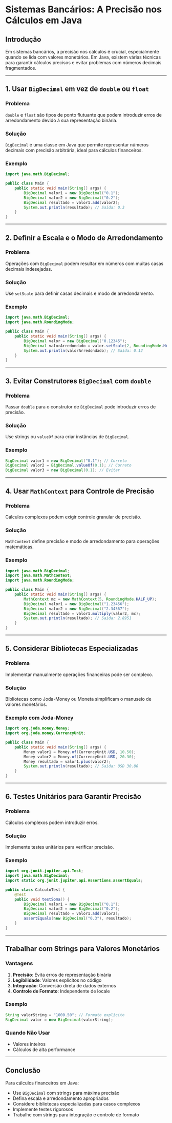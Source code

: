 # Sistemas Bancários: A Precisão nos Cálculos em Java

## Introdução
Em sistemas bancários, a precisão nos cálculos é crucial, especialmente quando se lida com valores monetários. Em Java, existem várias técnicas para garantir cálculos precisos e evitar problemas com números decimais fragmentados.

---

## 1. Usar `BigDecimal` em vez de `double` ou `float`

### Problema
`double` e `float` são tipos de ponto flutuante que podem introduzir erros de arredondamento devido à sua representação binária.

### Solução
`BigDecimal` é uma classe em Java que permite representar números decimais com precisão arbitrária, ideal para cálculos financeiros.

### Exemplo
```java
import java.math.BigDecimal;

public class Main {
    public static void main(String[] args) {
        BigDecimal valor1 = new BigDecimal("0.1");
        BigDecimal valor2 = new BigDecimal("0.2");
        BigDecimal resultado = valor1.add(valor2);
        System.out.println(resultado); // Saída: 0.3
    }
}
```

---

## 2. Definir a Escala e o Modo de Arredondamento

### Problema
Operações com `BigDecimal` podem resultar em números com muitas casas decimais indesejadas.

### Solução
Use `setScale` para definir casas decimais e modo de arredondamento.

### Exemplo
```java
import java.math.BigDecimal;
import java.math.RoundingMode;

public class Main {
    public static void main(String[] args) {
        BigDecimal valor = new BigDecimal("0.12345");
        BigDecimal valorArredondado = valor.setScale(2, RoundingMode.HALF_UP);
        System.out.println(valorArredondado); // Saída: 0.12
    }
}
```

---

## 3. Evitar Construtores `BigDecimal` com `double`

### Problema
Passar `double` para o construtor de `BigDecimal` pode introduzir erros de precisão.

### Solução
Use strings ou `valueOf` para criar instâncias de `BigDecimal`.

### Exemplo
```java
BigDecimal valor1 = new BigDecimal("0.1"); // Correto
BigDecimal valor2 = BigDecimal.valueOf(0.1); // Correto
BigDecimal valor3 = new BigDecimal(0.1); // Evitar
```

---

## 4. Usar `MathContext` para Controle de Precisão

### Problema
Cálculos complexos podem exigir controle granular de precisão.

### Solução
`MathContext` define precisão e modo de arredondamento para operações matemáticas.

### Exemplo
```java
import java.math.BigDecimal;
import java.math.MathContext;
import java.math.RoundingMode;

public class Main {
    public static void main(String[] args) {
        MathContext mc = new MathContext(5, RoundingMode.HALF_UP);
        BigDecimal valor1 = new BigDecimal("1.23456");
        BigDecimal valor2 = new BigDecimal("2.34567");
        BigDecimal resultado = valor1.multiply(valor2, mc);
        System.out.println(resultado); // Saída: 2.8951
    }
}
```

---

## 5. Considerar Bibliotecas Especializadas

### Problema
Implementar manualmente operações financeiras pode ser complexo.

### Solução
Bibliotecas como Joda-Money ou Moneta simplificam o manuseio de valores monetários.

### Exemplo com Joda-Money
```java
import org.joda.money.Money;
import org.joda.money.CurrencyUnit;

public class Main {
    public static void main(String[] args) {
        Money valor1 = Money.of(CurrencyUnit.USD, 10.50);
        Money valor2 = Money.of(CurrencyUnit.USD, 20.30);
        Money resultado = valor1.plus(valor2);
        System.out.println(resultado); // Saída: USD 30.80
    }
}
```

---

## 6. Testes Unitários para Garantir Precisão

### Problema
Cálculos complexos podem introduzir erros.

### Solução
Implemente testes unitários para verificar precisão.

### Exemplo
```java
import org.junit.jupiter.api.Test;
import java.math.BigDecimal;
import static org.junit.jupiter.api.Assertions.assertEquals;

public class CalculoTest {
    @Test
    public void testSoma() {
        BigDecimal valor1 = new BigDecimal("0.1");
        BigDecimal valor2 = new BigDecimal("0.2");
        BigDecimal resultado = valor1.add(valor2);
        assertEquals(new BigDecimal("0.3"), resultado);
    }
}
```

---

## Trabalhar com Strings para Valores Monetários

### Vantagens
1. **Precisão**: Evita erros de representação binária
2. **Legibilidade**: Valores explícitos no código
3. **Integração**: Conversão direta de dados externos
4. **Controle de Formato**: Independente de locale

### Exemplo
```java
String valorString = "1000.50"; // Formato explícito
BigDecimal valor = new BigDecimal(valorString);
```

### Quando Não Usar
- Valores inteiros
- Cálculos de alta performance

---

## Conclusão
Para cálculos financeiros em Java:
- Use `BigDecimal` com strings para máxima precisão
- Defina escala e arredondamento apropriados
- Considere bibliotecas especializadas para casos complexos
- Implemente testes rigorosos
- Trabalhe com strings para integração e controle de formato
